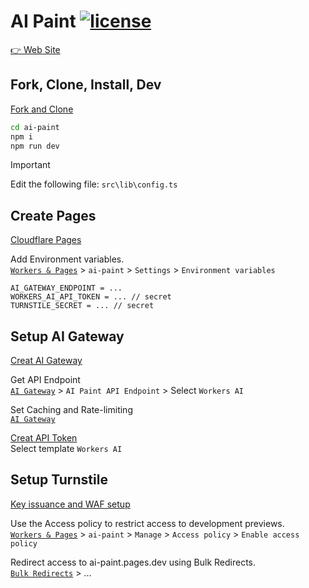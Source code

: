 # AI Paint [![license](https://img.shields.io/github/license/luisfun/ai-paint)](https://github.com/LuisFun/ai-paint/blob/main/LICENSE)

[👉 Web Site](https://ai-paint.luis.fun)

## Fork, Clone, Install, Dev

[Fork and Clone](https://docs.github.com/en/pull-requests/collaborating-with-pull-requests/working-with-forks/fork-a-repo)

```sh
cd ai-paint
npm i
npm run dev
```

> [!IMPORTANT]
> Edit the following file: `src\lib\config.ts`

## Create Pages

[Cloudflare Pages](https://developers.cloudflare.com/pages/get-started/git-integration/)

Add Environment variables.  
[`Workers & Pages`](https://dash.cloudflare.com/?to=/:account/workers-and-pages) > `ai-paint` > `Settings` > `Environment variables`

```
AI_GATEWAY_ENDPOINT = ...
WORKERS_AI_API_TOKEN = ... // secret
TURNSTILE_SECRET = ... // secret
```

## Setup AI Gateway

[Creat AI Gateway](https://developers.cloudflare.com/ai-gateway/get-started/creating-gateway/)

Get API Endpoint  
[`AI Gateway`](https://dash.cloudflare.com/?to=/:ai/ai-gateway/settings) > `AI Paint API Endpoint` > Select `Workers AI`

Set Caching and Rate-limiting  
[`AI Gateway`](https://dash.cloudflare.com/?to=/:ai/ai-gateway/settings)

[Creat API Token](https://dash.cloudflare.com/profile/api-tokens)  
Select template `Workers AI`

## Setup Turnstile

[Key issuance and WAF setup](https://blog.cloudflare.com/integrating-turnstile-with-the-cloudflare-waf-to-challenge-fetch-requests)

Use the Access policy to restrict access to development previews.  
[`Workers & Pages`](https://dash.cloudflare.com/?to=/:account/workers-and-pages) > `ai-paint` > `Manage` > `Access policy` > `Enable access policy`

Redirect access to ai-paint.pages.dev using Bulk Redirects.  
[`Bulk Redirects`](https://dash.cloudflare.com/?to=/:account/bulk-redirects) > ...

